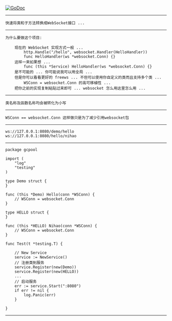 <a href="https://godoc.org/github.com/nulijiabei/freews"><img src="https://godoc.org/github.com/nulijiabei/freews?status.svg" alt="GoDoc"></a>

-------------

	快速将类和子方法转换成WebSocket接口 ...

-------------

	为什么要做这个项目:
	
		现在的 WebSocket 实现方式一般 ...
			http.Handle("/hello", websocket.Handler(HelloHandler))
			func HelloHandler(ws *websocket.Conn) {}
	    这样一来如果想 ...
			func (this *Service) HelloHandler(ws *websocket.Conn) {} 
		是不可能的 ... 你可能说我可以用全局 ... 
		但是你可以看看更好的 freews ... 不但可以使用你自定义的类而且支持多个类 ...
			WSConn = websocket.Conn 的高可移植性 ... 
		把你之前的实现复制粘贴过来即可 ... websocket 怎么用这里怎么用 ...
		
-------------
	
	类名称及函数名称均会被转化为小写

-------------

	WSConn == websocket.Conn 这样做只是为了减少引用websocket包

-------------

	ws://127.0.0.1:8080/demo/hello
	ws://127.0.0.1:8080/hello/nihao

-------------

	package gcpool
	
	import (
		"log"
		"testing"
	)
	
	type Demo struct {
	}
	
	func (this *Demo) Hello(conn *WSConn) {
		// WSConn = websocket.Conn
	}
	
	type HELLO struct {
	}
	
	func (this *HELLO) Nihao(conn *WSConn) {
		// WSConn = websocket.Conn
	}
	
	func Test(t *testing.T) {
	
		// New Service
		service := NewService()
		// 注册类到服务
		service.Register(new(Demo))
		service.Register(new(HELLO))
		...
		// 启动服务
		err := service.Start(":8080")
		if err != nil {
			log.Panic(err)
		}
	
	}

-------------